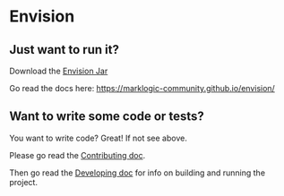 # Envision

## Just want to run it?

Download the [Envision Jar][jar]

Go read the docs here: https://marklogic-community.github.io/envision/

## Want to write some code or tests?
You want to write code? Great! If not see above.

Please go read the [Contributing doc](./CONTRIBUTING.md).

Then go read the [Developing doc](./DEVELOPING.md) for info on building and running the project.


[jar]:https://github.com/marklogic-community/envision/releases/download/v2.0.2/envision-2.0.2.jar 
